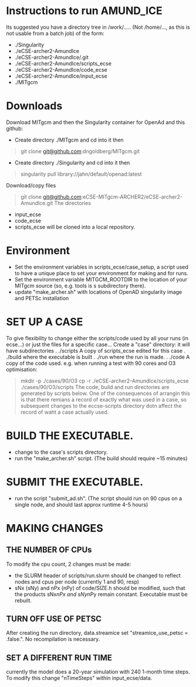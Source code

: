 # Instructions to run AMUND_ICE

Its suggested you have a directory tree in /work/..... (Not /home/..., as this is not usable from a batch job) of the form:
- ./Singularity
- ./eCSE-archer2-AmundIce
- ./eCSE-archer2-AmundIce/.git
- ./eCSE-archer2-AmundIce/scripts_ecse
- ./eCSE-archer2-AmundIce/code_ecse
- ./eCSE-archer2-AmundIce/input_ecse
- ./MITgcm


# Downloads
Download MITgcm and then the Singularity container for OpenAd and this github:
- Create directory ./MITgcm and cd into it then
>  git clone git@github.com:dngoldberg/MITgcm.git 
- Create directory ./Singularity and cd into it then
>  singularity pull library://jahn/default/openad:latest


 Download/copy files
> git clone git@github.com:eCSE-MITgcm-ARCHER2/eCSE-archer2-AmundIce.git
   The directories 
-    input_ecse
-    code_ecse
-    scripts_ecse
   will be cloned into a local repository.

# Environment
 - Set the environment variables in scripts_ecse/case_setup, a script used to have a unique place to set your environment for making and for runs.
 - Set the environment variable MITGCM_ROOTDIR to the location of your MITgcm source (so, e.g. tools is s subdirectory there).
 - update "make_archer.sh" with locations of OpenAD singularity image and PETSc installation

# SET UP A CASE
To give flexibility to change either the scripts/code used by all your runs (in ecse...) or just the  files for a  specific case...
Create a "case" directory: it will have subdirectories
. ./scripts  A copy of scripts_ecse edited for this case
. ./build where the executable is built
. ./run where the run is made.
. ./code A copy of the code used.
e.g. when running a test with 90 cores and O3 optimisation: 
> mkdir -p  ./cases/90/O3 
> cp -r ./eCSE-archer2-AmundIce/scripts_ecse ./cases/90/O3/scripts
The code, build and run directories are generated by scripts below.
One of the consequences of arrangin this is that there remians a record of exactly what was used in a case, so subsequent changes to the eccse-scripts directory dotn affect the record of waht a case actually used.

# BUILD THE EXECUTABLE.

- change to the case's scripts directory.
- run the "make_archer.sh" script. (The build should require ~15 minutes)


# SUBMIT THE EXECUTABLE.

-  run the script "submit_ad.sh". (The script should run on 90 cpus on a single node, and should last approx runtime 4-5 hours)

# MAKING CHANGES
## THE NUMBER OF CPUs

To modify the cpu count, 2 changes must be made:
- the SLURM header of scripts/run.slurm should be changed to reflect nodes and cpus per node (currently 1 and 90, resp)
- sNx (sNy) and nPx (nPy) of code/SIZE.h should be modified, such that the products sNx*nPx and sNy*nPy remain constant. Executable must be rebuilt.

## TURN OFF USE OF PETSC
After creating the run directory, data.streamice set "streamice_use_petsc = .false.". No recompilation is necessary.

## SET A DIFFERENT RUN TIME

 currently the model does a 20-year simulation with 240 1-month time steps. To modify this change "nTimeSteps" within input_ecse/data. 

